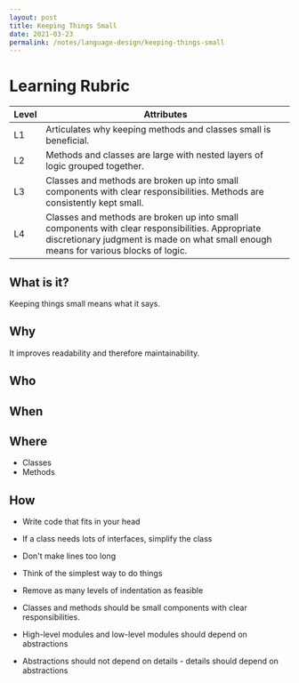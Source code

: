 ```yaml
---
layout: post
title: Keeping Things Small
date: 2021-03-23
permalink: /notes/language-design/keeping-things-small
---
```


# Learning Rubric

| Level | Attributes |
| ----- | ---------- |
| L1	| Articulates why keeping methods and classes small is beneficial. |
| L2	| Methods and classes are large with nested layers of logic grouped together. |
| L3	| Classes and methods are broken up into small components with clear responsibilities. Methods are consistently kept small. |
| L4	| Classes and methods are broken up into small components with clear responsibilities. Appropriate discretionary judgment is made on what small enough means for various blocks of logic. |

## What is it?

Keeping things small means what it says.

## Why

It improves readability and therefore maintainability.

## Who

## When

## Where

* Classes
* Methods

## How

* Write code that fits in your head
* If a class needs lots of interfaces, simplify the class
* Don't make lines too long
* Think of the simplest way to do things
* Remove as many levels of indentation as feasible
* Classes and methods should be small components with clear responsibilities.

* High-level modules and low-level modules should depend on abstractions
* Abstractions should not depend on details - details should depend on abstractions
